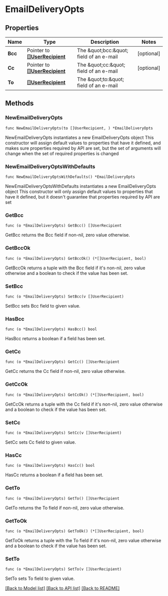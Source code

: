 # EmailDeliveryOpts

## Properties

Name | Type | Description | Notes
------------ | ------------- | ------------- | -------------
**Bcc** | Pointer to [**[]UserRecipient**](UserRecipient.md) | The \&quot;bcc:\&quot; field of an e-mail | [optional] 
**Cc** | Pointer to [**[]UserRecipient**](UserRecipient.md) | The \&quot;cc:\&quot; field of an e-mail | [optional] 
**To** | [**[]UserRecipient**](UserRecipient.md) | The \&quot;to:\&quot; field of an e-mail | 

## Methods

### NewEmailDeliveryOpts

`func NewEmailDeliveryOpts(to []UserRecipient, ) *EmailDeliveryOpts`

NewEmailDeliveryOpts instantiates a new EmailDeliveryOpts object
This constructor will assign default values to properties that have it defined,
and makes sure properties required by API are set, but the set of arguments
will change when the set of required properties is changed

### NewEmailDeliveryOptsWithDefaults

`func NewEmailDeliveryOptsWithDefaults() *EmailDeliveryOpts`

NewEmailDeliveryOptsWithDefaults instantiates a new EmailDeliveryOpts object
This constructor will only assign default values to properties that have it defined,
but it doesn't guarantee that properties required by API are set

### GetBcc

`func (o *EmailDeliveryOpts) GetBcc() []UserRecipient`

GetBcc returns the Bcc field if non-nil, zero value otherwise.

### GetBccOk

`func (o *EmailDeliveryOpts) GetBccOk() (*[]UserRecipient, bool)`

GetBccOk returns a tuple with the Bcc field if it's non-nil, zero value otherwise
and a boolean to check if the value has been set.

### SetBcc

`func (o *EmailDeliveryOpts) SetBcc(v []UserRecipient)`

SetBcc sets Bcc field to given value.

### HasBcc

`func (o *EmailDeliveryOpts) HasBcc() bool`

HasBcc returns a boolean if a field has been set.

### GetCc

`func (o *EmailDeliveryOpts) GetCc() []UserRecipient`

GetCc returns the Cc field if non-nil, zero value otherwise.

### GetCcOk

`func (o *EmailDeliveryOpts) GetCcOk() (*[]UserRecipient, bool)`

GetCcOk returns a tuple with the Cc field if it's non-nil, zero value otherwise
and a boolean to check if the value has been set.

### SetCc

`func (o *EmailDeliveryOpts) SetCc(v []UserRecipient)`

SetCc sets Cc field to given value.

### HasCc

`func (o *EmailDeliveryOpts) HasCc() bool`

HasCc returns a boolean if a field has been set.

### GetTo

`func (o *EmailDeliveryOpts) GetTo() []UserRecipient`

GetTo returns the To field if non-nil, zero value otherwise.

### GetToOk

`func (o *EmailDeliveryOpts) GetToOk() (*[]UserRecipient, bool)`

GetToOk returns a tuple with the To field if it's non-nil, zero value otherwise
and a boolean to check if the value has been set.

### SetTo

`func (o *EmailDeliveryOpts) SetTo(v []UserRecipient)`

SetTo sets To field to given value.



[[Back to Model list]](../README.md#documentation-for-models) [[Back to API list]](../README.md#documentation-for-api-endpoints) [[Back to README]](../README.md)


